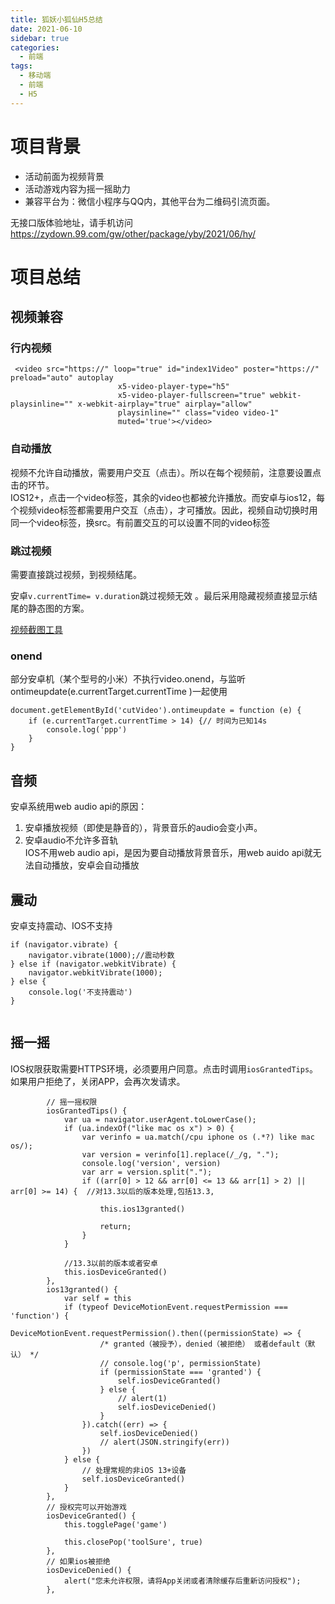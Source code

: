 ```yaml
---
title: 狐妖小狐仙H5总结
date: 2021-06-10
sidebar: true
categories:
  - 前端
tags:
  - 移动端
  - 前端
  - H5
---
```


# 项目背景
- 活动前面为视频背景
- 活动游戏内容为摇一摇助力
- 兼容平台为：微信小程序与QQ内，其他平台为二维码引流页面。

无接口版体验地址，请手机访问
https://zydown.99.com/gw/other/package/yby/2021/06/hy/

<!-- http://w.bindyy.cn/works/2021/hy -->

# 项目总结
## 视频兼容
### 行内视频

```
 <video src="https://" loop="true" id="index1Video" poster="https://" preload="auto" autoplay 
                        x5-video-player-type="h5"
                        x5-video-player-fullscreen="true" webkit-playsinline="" x-webkit-airplay="true" airplay="allow"
                        playsinline="" class="video video-1" 
                        muted='true'></video>
```
### 自动播放
视频不允许自动播放，需要用户交互（点击）。所以在每个视频前，注意要设置点击的环节。  
IOS12+，点击一个video标签，其余的video也都被允许播放。而安卓与ios12，每个视频video标签都需要用户交互（点击），才可播放。因此，视频自动切换时用同一个video标签，换src。有前置交互的可以设置不同的video标签
### 跳过视频
需要直接跳过视频，到视频结尾。
 
安卓```v.currentTime= v.duration```跳过视频无效 。最后采用隐藏视频直接显示结尾的静态图的方案。

[视频截图工具](http://w.bindyy.cn/tools/video.html)

### onend
部分安卓机（某个型号的小米）不执行video.onend，与监听ontimeupdate(e.currentTarget.currentTime )一起使用
```
document.getElementById('cutVideo').ontimeupdate = function (e) {
    if (e.currentTarget.currentTime > 14) {// 时间为已知14s
        console.log('ppp')
    }
}
```

## 音频
安卓系统用web audio api的原因：
1. 安卓播放视频（即使是静音的），背景音乐的audio会变小声。
2. 安卓audio不允许多音轨   
IOS不用web audio api，是因为要自动播放背景音乐，用web auido api就无法自动播放，安卓会自动播放

## 震动
安卓支持震动、IOS不支持
```
if (navigator.vibrate) {
    navigator.vibrate(1000);//震动秒数
} else if (navigator.webkitVibrate) {
    navigator.webkitVibrate(1000);
} else {
    console.log('不支持震动')
}
            
```

## 摇一摇
IOS权限获取需要HTTPS环境，必须要用户同意。点击时调用```iosGrantedTips```。如果用户拒绝了，关闭APP，会再次发请求。
```
        // 摇一摇权限
        iosGrantedTips() {
            var ua = navigator.userAgent.toLowerCase();
            if (ua.indexOf("like mac os x") > 0) {
                var verinfo = ua.match(/cpu iphone os (.*?) like mac os/);
                var version = verinfo[1].replace(/_/g, ".");
                console.log('version', version)
                var arr = version.split(".");
                if ((arr[0] > 12 && arr[0] <= 13 && arr[1] > 2) || arr[0] >= 14) {  //对13.3以后的版本处理,包括13.3,

                    this.ios13granted()

                    return;
                }
            }

            //13.3以前的版本或者安卓
            this.iosDeviceGranted()
        },
        ios13granted() {
            var self = this
            if (typeof DeviceMotionEvent.requestPermission === 'function') {
                DeviceMotionEvent.requestPermission().then((permissionState) => {
                    /* granted（被授予），denied（被拒绝） 或者default（默认） */
                    // console.log('p', permissionState)
                    if (permissionState === 'granted') {
                        self.iosDeviceGranted()
                    } else {
                        // alert(1)
                        self.iosDeviceDenied()
                    }
                }).catch((err) => {
                    self.iosDeviceDenied()
                    // alert(JSON.stringify(err))
                })
            } else {
                // 处理常规的非iOS 13+设备
                self.iosDeviceGranted()
            }
        },
        // 授权完可以开始游戏
        iosDeviceGranted() {
            this.togglePage('game')

            this.closePop('toolSure', true)
        },
        // 如果ios被拒绝
        iosDeviceDenied() {
            alert("您未允许权限，请将App关闭或者清除缓存后重新访问授权");
        },
```